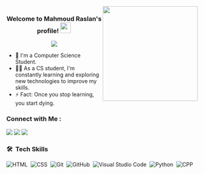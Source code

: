 
<img width="250" align="right" src="https://c.tenor.com/_DOBjnGspYAAAAAM/code-coding.gif">

<h3 align="center">
  Welcome to Mahmoud Raslan's profile!
  <img src="https://media.giphy.com/media/hvRJCLFzcasrR4ia7z/giphy.gif" width="28">
</h3>

<!-- Typing SVG by DenverCoder1 - https://github.com/DenverCoder1/readme-typing-svg -->
<p align="center">
  <a href="https://github.com/DenverCoder1/readme-typing-svg"><img src="https://readme-typing-svg.herokuapp.com/?lines=Undergrad%20Software%20Engineer;Don't%20Stop%20learning&font=Fira%20Code&center=true&width=440&height=45&color=f75c7e&vCenter=true&size=22"></a>
</p> 

- 🏢 I'm a Computer Science Student.
- 👨‍💻 As a CS student, I'm constantly learning and exploring new technologies to improve my skills.
- ⚡ Fact: Once you stop learning, you start dying.


### Connect with Me :

<a href="https://www.linkedin.com/in/ma7mod-raslan/" target="_blank"><img src="https://img.shields.io/badge/-Mahmoud%20Raslan-0077B5?style=for-the-badge&logo=Linkedin&logoColor=white"/></a>
<a href="https://t.me/ma7mod_raslan" target="_blank"><img src="https://img.shields.io/badge/-Mahmoud%20Raslan-0077B5?style=for-the-badge&logo=Telegram&logoColor=white"/></a>
<a href="https://www.facebook.com/ma7mod.raslan" target="_blank"><img src="https://img.shields.io/badge/-Mahmoud%20Raslan-0077B5?style=for-the-badge&logo=Facebook&logoColor=white"/></a>
### 🛠 &nbsp;Tech Skills
![HTML](https://img.shields.io/badge/-HTML-05122A?style=flat&logo=HTML5)&nbsp;
![CSS](https://img.shields.io/badge/-CSS-05122A?style=flat&logo=CSS3&logoColor=1572B6)&nbsp;
![Git](https://img.shields.io/badge/-Git-05122A?style=flat&logo=git)&nbsp;
![GitHub](https://img.shields.io/badge/-GitHub-05122A?style=flat&logo=github)&nbsp;
![Visual Studio Code](https://img.shields.io/badge/-Visual%20Studio%20Code-05122A?style=flat&logo=visual-studio-code&logoColor=007ACC)&nbsp;
![Python](https://img.shields.io/badge/-Python%20-05122A?style=flat&logo=python)&nbsp;
![CPP](https://img.shields.io/badge/-C++%20-05122A?style=flat&logo=cpp)&nbsp;
